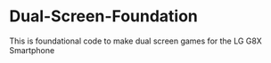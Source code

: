 # Dual-Screen-Foundation
This is foundational code to make dual screen games for the LG G8X Smartphone
